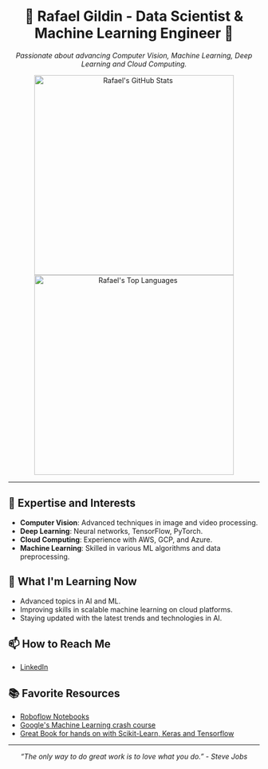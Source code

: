 <h1 align="center">🚀 Rafael Gildin - Data Scientist & Machine Learning Engineer 🚀</h1>

<p align="center">
  <i>Passionate about advancing Computer Vision, Machine Learning, Deep Learning and Cloud Computing.</i>
</p>

<p align="center">
  <img src="https://github-readme-stats.vercel.app/api?username=rafaelgildin&show_icons=true&theme=tokyonight" alt="Rafael's GitHub Stats" width="400"/>
  <img src="https://github-readme-stats.vercel.app/api/top-langs/?username=rafaelgildin&layout=compact" alt="Rafael's Top Languages" width="400"/>
</p>

---

## 🧠 Expertise and Interests
- **Computer Vision**: Advanced techniques in image and video processing.
- **Deep Learning**: Neural networks, TensorFlow, PyTorch.
- **Cloud Computing**: Experience with AWS, GCP, and Azure.
- **Machine Learning**: Skilled in various ML algorithms and data preprocessing.

## 🌱 What I'm Learning Now
- Advanced topics in AI and ML.
- Improving skills in scalable machine learning on cloud platforms.
- Staying updated with the latest trends and technologies in AI.

## 📫 How to Reach Me
- [LinkedIn](https://www.linkedin.com/in/rafael-gildin/)

## 📚 Favorite Resources
- [Roboflow Notebooks](https://github.com/roboflow/notebooks)
- [Google's Machine Learning crash course](https://developers.google.com/machine-learning/crash-course/ml-intro)
- [Great Book for hands on with Scikit-Learn, Keras and Tensorflow](https://www.amazon.com.br/Hands-Machine-Learning-Scikit-Learn-TensorFlow/dp/1492032646/ref=asc_df_1492032646/?tag=googleshopp00-20&linkCode=df0&hvadid=379733272930&hvpos=&hvnetw=g&hvrand=17283734686142490089&hvpone=&hvptwo=&hvqmt=&hvdev=c&hvdvcmdl=&hvlocint=&hvlocphy=1001773&hvtargid=pla-523968811896&psc=1&mcid=12b7ecc10cd83bbfaf56c0867d731928)
---

<p align="center">
  <i>“The only way to do great work is to love what you do.” - Steve Jobs</i>
</p>
